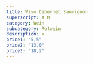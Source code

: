 ```yaml
---
title: Vivo Cabernet Sauvignon
superscript: A M
category: Wein
subcategory: Rotwein
description: x
price1: "5,5"
price2: "13,0"
price3: "18,2"
---
```

